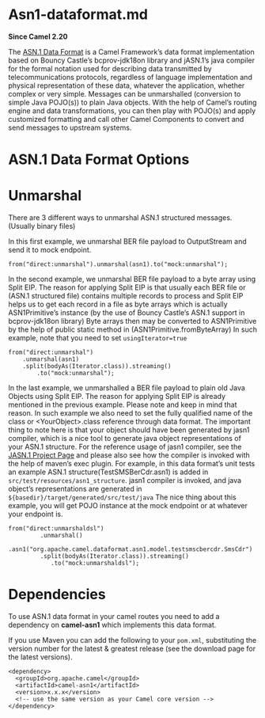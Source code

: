 # Asn1-dataformat.md

**Since Camel 2.20**

The [ASN.1 Data
Format](https://www.itu.int/en/ITU-T/asn1/Pages/introduction.aspx) is a
Camel Framework’s data format implementation based on Bouncy Castle’s
bcprov-jdk18on library and jASN.1’s java compiler for the formal
notation used for describing data transmitted by telecommunications
protocols, regardless of language implementation and physical
representation of these data, whatever the application, whether complex
or very simple. Messages can be unmarshalled (conversion to simple Java
POJO(s)) to plain Java objects. With the help of Camel’s routing engine
and data transformations, you can then play with POJO(s) and apply
customized formatting and call other Camel Components to convert and
send messages to upstream systems.

# ASN.1 Data Format Options

# Unmarshal

There are 3 different ways to unmarshal ASN.1 structured messages.
(Usually binary files)

In this first example, we unmarshal BER file payload to OutputStream and
send it to mock endpoint.

    from("direct:unmarshal").unmarshal(asn1).to("mock:unmarshal");

In the second example, we unmarshal BER file payload to a byte array
using Split EIP. The reason for applying Split EIP is that usually each
BER file or (ASN.1 structured file) contains multiple records to process
and Split EIP helps us to get each record in a file as byte arrays which
is actually ASN1Primitive’s instance (by the use of Bouncy Castle’s
ASN.1 support in bcprov-jdk18on library) Byte arrays then may be
converted to ASN1Primitive by the help of public static method in
(ASN1Primitive.fromByteArray) In such example, note that you need to set
`usingIterator=true`

    from("direct:unmarshal")
        .unmarshal(asn1)
        .split(bodyAs(Iterator.class)).streaming()
            .to("mock:unmarshal");

In the last example, we unmarshalled a BER file payload to plain old
Java Objects using Split EIP. The reason for applying Split EIP is
already mentioned in the previous example. Please note and keep in mind
that reason. In such example we also need to set the fully qualified
name of the class or \<YourObject\>.class reference through data
format. The important thing to note here is that your object should have
been generated by jasn1 compiler, which is a nice tool to generate java
object representations of your ASN.1 structure. For the reference usage
of jasn1 compiler, see the [JASN.1 Project
Page](https://www.beanit.com/asn1/) and please also see how the compiler
is invoked with the help of maven’s exec plugin. For example, in this
data format’s unit tests an example ASN.1 structure(TestSMSBerCdr.asn1)
is added in `src/test/resources/asn1_structure`. jasn1 compiler is
invoked, and java object’s representations are generated in
`${basedir}/target/generated/src/test/java` The nice thing about this
example, you will get POJO instance at the mock endpoint or at whatever
your endpoint is.

    from("direct:unmarshaldsl")
             .unmarshal()
             .asn1("org.apache.camel.dataformat.asn1.model.testsmscbercdr.SmsCdr")
             .split(bodyAs(Iterator.class)).streaming()
                .to("mock:unmarshaldsl");

# Dependencies

To use ASN.1 data format in your camel routes you need to add a
dependency on **camel-asn1** which implements this data format.

If you use Maven you can add the following to your `pom.xml`,
substituting the version number for the latest \& greatest release (see
the download page for the latest versions).

    <dependency>
      <groupId>org.apache.camel</groupId>
      <artifactId>camel-asn1</artifactId>
      <version>x.x.x</version>
      <!-- use the same version as your Camel core version -->
    </dependency>
